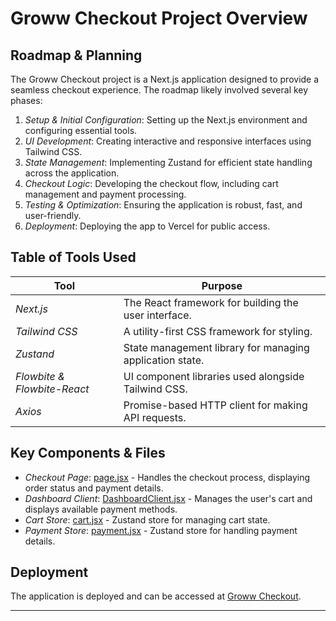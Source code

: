 # Groww Checkout Project Overview

## Roadmap & Planning
The Groww Checkout project is a Next.js application designed to provide a seamless checkout experience. The roadmap likely involved several key phases:

1. *Setup & Initial Configuration*: Setting up the Next.js environment and configuring essential tools.
2. *UI Development*: Creating interactive and responsive interfaces using Tailwind CSS.
3. *State Management*: Implementing Zustand for efficient state handling across the application.
4. *Checkout Logic*: Developing the checkout flow, including cart management and payment processing.
5. *Testing & Optimization*: Ensuring the application is robust, fast, and user-friendly.
6. *Deployment*: Deploying the app to Vercel for public access.

## Table of Tools Used

| Tool                   | Purpose                                               |
|------------------------|-------------------------------------------------------|
| *Next.js*            | The React framework for building the user interface.  |
| *Tailwind CSS*       | A utility-first CSS framework for styling.            |
| *Zustand*            | State management library for managing application state. |
| *Flowbite & Flowbite-React* | UI component libraries used alongside Tailwind CSS. |
| *Axios*              | Promise-based HTTP client for making API requests.    |

## Key Components & Files

- *Checkout Page*: [page.jsx](https://github.com/Giriraj-Roy/Groww-Checkout/blob/master/src/app/checkout/page.jsx) - Handles the checkout process, displaying order status and payment details.
- *Dashboard Client*: [DashboardClient.jsx](https://github.com/Giriraj-Roy/Groww-Checkout/blob/master/src/app/components/DashboardClient.jsx) - Manages the user's cart and displays available payment methods.
- *Cart Store*: [cart.jsx](https://github.com/Giriraj-Roy/Groww-Checkout/blob/master/src/app/stores/cart.jsx) - Zustand store for managing cart state.
- *Payment Store*: [payment.jsx](https://github.com/Giriraj-Roy/Groww-Checkout/blob/master/src/app/stores/payment.jsx) - Zustand store for handling payment details.

## Deployment

The application is deployed and can be accessed at [Groww Checkout](https://groww-checkout-ashy.vercel.app/).

---
